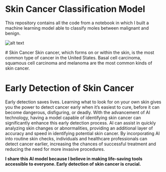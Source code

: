 # Skin Cancer Classification Model
This repository contains all the code from a notebook in which I built a machine learning model able to classify moles between malignant and benign.

![alt text](https://nci-media.cancer.gov/pdq/media/images/765001-750.jpg)

# Skin Cancer
Skin cancer, which forms on or within the skin, is the most common type of cancer in the United States. Basal cell carcinoma, squamous cell carcinoma and melanoma are the most common kinds of skin cancer.

# Early Detection of Skin Cancer
Early detection saves lives. Learning what to look for on your own skin gives you the power to detect cancer early when it’s easiest to cure, before it can become dangerous, disfiguring, or deadly. With the advancement of AI technology, having a model capable of identifying skin cancer can significantly enhance this early detection process. AI can assist in quickly analyzing skin changes or abnormalities, providing an additional layer of accuracy and speed in identifying potential skin cancer. By incorporating AI into routine skin checks, individuals and healthcare professionals can detect cancer earlier, increasing the chances of successful treatment and reducing the need for more invasive procedures.

**I share this AI model because I believe in making life-saving tools accessible to everyone. Early detection of skin cancer is crucial.**
